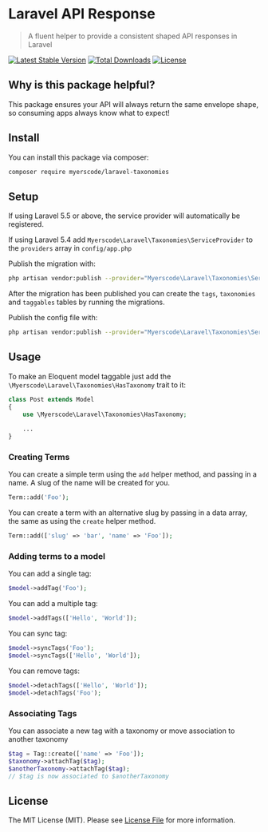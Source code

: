 # Laravel API Response
> A fluent helper to provide a consistent shaped API responses in Laravel

[![Latest Stable Version](https://poser.pugx.org/myerscode/laravel-taxonomies/v/stable)](https://packagist.org/packages/myerscode/laravel-taxonomies)
[![Total Downloads](https://poser.pugx.org/myerscode/laravel-taxonomies/downloads)](https://packagist.org/packages/myerscode/laravel-taxonomies)
[![License](https://poser.pugx.org/myerscode/laravel-taxonomies/license)](https://packagist.org/packages/myerscode/laravel-taxonomies)

## Why is this package helpful?

This package ensures your API will always return the same envelope shape, so consuming apps always know what to expect!

## Install

You can install this package via composer:

``` bash
composer require myerscode/laravel-taxonomies
```

## Setup

If using Laravel 5.5 or above, the service provider will automatically be registered.

If using Laravel 5.4 add `Myerscode\Laravel\Taxonomies\ServiceProvider` to the `providers` array in `config/app.php`

Publish the migration with:
```bash
php artisan vendor:publish --provider="Myerscode\Laravel\Taxonomies\ServiceProvider" --tag="migrations"
```

After the migration has been published you can create the `tags`, `taxonomies` and `taggables` tables by running the migrations.

Publish the config file with:
```bash
php artisan vendor:publish --provider="Myerscode\Laravel\Taxonomies\ServiceProvider" --tag="config"
```

## Usage

To make an Eloquent model taggable just add the `\Myerscode\Laravel\Taxonomies\HasTaxonomy` trait to it:
```php
class Post extends Model
{
    use \Myerscode\Laravel\Taxonomies\HasTaxonomy;
    
    ...
}
```

### Creating Terms

You can create a simple term using the `add` helper method, and passing in a name. A slug of the name will be created for you.
```php
Term::add('Foo');
```

You can create a term with an alternative slug by passing in a data array, the same as using the `create` helper method.
```php
Term::add(['slug' => 'bar', 'name' => 'Foo']);
```

### Adding terms to a model

You can add a single tag:
```php
$model->addTag('Foo');
```

You can add a multiple tag:
```php
$model->addTags(['Hello', 'World']);
```

You can sync tag:
```php
$model->syncTags('Foo');
$model->syncTags(['Hello', 'World']);
```

You can remove tags:
```php
$model->detachTags(['Hello', 'World']);
$model->detachTags('Foo');
```

### Associating Tags

You can associate a new tag with a taxonomy or move association to another taxonomy
```php
$tag = Tag::create(['name' => 'Foo']);
$taxonomy->attachTag($tag);
$anotherTaxonomy->attachTag($tag);
// $tag is now associated to $anotherTaxonomy
```

## License

The MIT License (MIT). Please see [License File](LICENSE.md) for more information.
